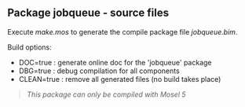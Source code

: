 ## Package jobqueue - source files

Execute *make.mos*  to generate the compile package file *jobqueue.bim*.

Build options:
*   DOC=true :   generate online doc for the 'jobqueue' package
*   DBG=true :   debug compilation for all components
*   CLEAN=true :  remove all generated files (no build takes place)

> *This package can only be compiled with Mosel 5*
